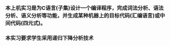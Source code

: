 ### 本上机实习是为C语言(子集)设计一个编译程序，完成词法分析、语法分析、语义分析等功能，并生成某种机器上的目标代码(汇编语言)或中间代码(四元式)。
### 本实习要求学生采用递归下降分析技术
